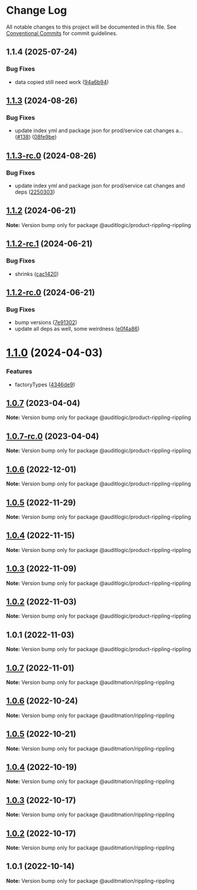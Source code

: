 # Change Log

All notable changes to this project will be documented in this file.
See [Conventional Commits](https://conventionalcommits.org) for commit guidelines.

## 1.1.4 (2025-07-24)


### Bug Fixes

* data copied still need work ([94a6b94](https://github.com/zerobias-org/product/commit/94a6b942fb0516367548599d739529536132755a))





## [1.1.3](https://github.com/auditlogic/product/compare/@auditlogic/product-rippling-rippling@1.1.2...@auditlogic/product-rippling-rippling@1.1.3) (2024-08-26)


### Bug Fixes

* update index yml and package json for prod/service cat changes a… ([#138](https://github.com/auditlogic/product/issues/138)) ([08fe9be](https://github.com/auditlogic/product/commit/08fe9beb1c8457462a19bc69caa02e6212d97e1a))





## [1.1.3-rc.0](https://github.com/auditlogic/product/compare/@auditlogic/product-rippling-rippling@1.1.2...@auditlogic/product-rippling-rippling@1.1.3-rc.0) (2024-08-26)


### Bug Fixes

* update index yml and package json for prod/service cat changes and deps ([2250303](https://github.com/auditlogic/product/commit/225030363a363608240135b7ebed386b28f01e4b))





## [1.1.2](https://github.com/auditlogic/product/compare/@auditlogic/product-rippling-rippling@1.1.2-rc.1...@auditlogic/product-rippling-rippling@1.1.2) (2024-06-21)

**Note:** Version bump only for package @auditlogic/product-rippling-rippling





## [1.1.2-rc.1](https://github.com/auditlogic/product/compare/@auditlogic/product-rippling-rippling@1.1.2-rc.0...@auditlogic/product-rippling-rippling@1.1.2-rc.1) (2024-06-21)


### Bug Fixes

* shrinks ([cac1420](https://github.com/auditlogic/product/commit/cac14200fefcd8183ab69fe89a47bd3f70f563e9))





## [1.1.2-rc.0](https://github.com/auditlogic/product/compare/@auditlogic/product-rippling-rippling@1.1.0...@auditlogic/product-rippling-rippling@1.1.2-rc.0) (2024-06-21)


### Bug Fixes

* bump versions ([7e91302](https://github.com/auditlogic/product/commit/7e913023b8b312150ed7762c32fbbe616be71de5))
* update all deps as well, some weirdness ([e0f4a86](https://github.com/auditlogic/product/commit/e0f4a864714e2d3de6bbf3da014d5312fe53be2f))





# [1.1.0](https://github.com/auditlogic/product/compare/@auditlogic/product-rippling-rippling@1.0.7...@auditlogic/product-rippling-rippling@1.1.0) (2024-04-03)


### Features

* factoryTypes ([4346de9](https://github.com/auditlogic/product/commit/4346de92693aee892fccf725338ffc7b80ab182b))





## [1.0.7](https://github.com/auditlogic/product/compare/@auditlogic/product-rippling-rippling@1.0.6...@auditlogic/product-rippling-rippling@1.0.7) (2023-04-04)

**Note:** Version bump only for package @auditlogic/product-rippling-rippling





## [1.0.7-rc.0](https://github.com/auditlogic/product/compare/@auditlogic/product-rippling-rippling@1.0.6...@auditlogic/product-rippling-rippling@1.0.7-rc.0) (2023-04-04)

**Note:** Version bump only for package @auditlogic/product-rippling-rippling





## [1.0.6](https://github.com/auditlogic/product/compare/@auditlogic/product-rippling-rippling@1.0.5...@auditlogic/product-rippling-rippling@1.0.6) (2022-12-01)

**Note:** Version bump only for package @auditlogic/product-rippling-rippling





## [1.0.5](https://github.com/auditlogic/product/compare/@auditlogic/product-rippling-rippling@1.0.4...@auditlogic/product-rippling-rippling@1.0.5) (2022-11-29)

**Note:** Version bump only for package @auditlogic/product-rippling-rippling





## [1.0.4](https://github.com/auditlogic/product/compare/@auditlogic/product-rippling-rippling@1.0.3...@auditlogic/product-rippling-rippling@1.0.4) (2022-11-15)

**Note:** Version bump only for package @auditlogic/product-rippling-rippling





## [1.0.3](https://github.com/auditlogic/product/compare/@auditlogic/product-rippling-rippling@1.0.2...@auditlogic/product-rippling-rippling@1.0.3) (2022-11-09)

**Note:** Version bump only for package @auditlogic/product-rippling-rippling





## [1.0.2](https://github.com/auditlogic/product/compare/@auditlogic/product-rippling-rippling@1.0.1...@auditlogic/product-rippling-rippling@1.0.2) (2022-11-03)

**Note:** Version bump only for package @auditlogic/product-rippling-rippling





## 1.0.1 (2022-11-03)

**Note:** Version bump only for package @auditlogic/product-rippling-rippling





## [1.0.7](https://github.com/auditmation/store-content/compare/@auditmation/rippling-rippling@1.0.6...@auditmation/rippling-rippling@1.0.7) (2022-11-01)

**Note:** Version bump only for package @auditmation/rippling-rippling





## [1.0.6](https://github.com/auditmation/store-content/compare/@auditmation/rippling-rippling@1.0.5...@auditmation/rippling-rippling@1.0.6) (2022-10-24)

**Note:** Version bump only for package @auditmation/rippling-rippling





## [1.0.5](https://github.com/auditmation/store-content/compare/@auditmation/rippling-rippling@1.0.4...@auditmation/rippling-rippling@1.0.5) (2022-10-21)

**Note:** Version bump only for package @auditmation/rippling-rippling





## [1.0.4](https://github.com/auditmation/store-content/compare/@auditmation/rippling-rippling@1.0.3...@auditmation/rippling-rippling@1.0.4) (2022-10-19)

**Note:** Version bump only for package @auditmation/rippling-rippling





## [1.0.3](https://github.com/auditmation/store-content/compare/@auditmation/rippling-rippling@1.0.2...@auditmation/rippling-rippling@1.0.3) (2022-10-17)

**Note:** Version bump only for package @auditmation/rippling-rippling





## [1.0.2](https://github.com/auditmation/store-content/compare/@auditmation/rippling-rippling@1.0.1...@auditmation/rippling-rippling@1.0.2) (2022-10-17)

**Note:** Version bump only for package @auditmation/rippling-rippling





## 1.0.1 (2022-10-14)

**Note:** Version bump only for package @auditmation/rippling-rippling
